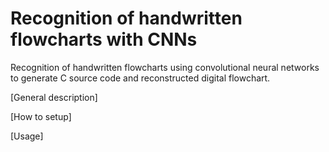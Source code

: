 # Recognition of handwritten flowcharts with CNNs
Recognition of handwritten flowcharts using convolutional neural networks to generate C source code and reconstructed digital flowchart.

[General description]

[How to setup]

[Usage]

